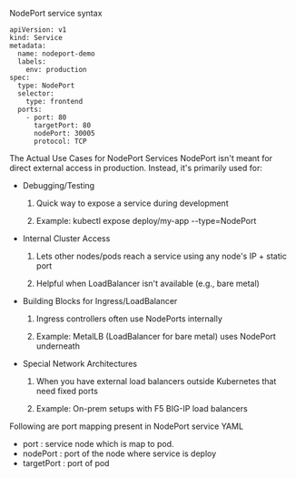   NodePort service syntax 
```
apiVersion: v1
kind: Service
metadata:
  name: nodeport-demo
  labels:
    env: production
spec:
  type: NodePort
  selector:
    type: frontend
  ports:
    - port: 80
      targetPort: 80
      nodePort: 30005
      protocol: TCP
```

The Actual Use Cases for NodePort Services
NodePort isn't meant for direct external access in production. Instead, it's primarily used for:

- Debugging/Testing

    1. Quick way to expose a service during development

    2. Example: kubectl expose deploy/my-app --type=NodePort

- Internal Cluster Access

  1. Lets other nodes/pods reach a service using any node's IP + static port

  2. Helpful when LoadBalancer isn't available (e.g., bare metal)

- Building Blocks for Ingress/LoadBalancer

  1. Ingress controllers often use NodePorts internally

  2. Example: MetalLB (LoadBalancer for bare metal) uses NodePort underneath

- Special Network Architectures

  1. When you have external load balancers outside Kubernetes that need fixed ports

  2. Example: On-prem setups with F5 BIG-IP load balancers

Following are port mapping present in NodePort service YAML
- port : service node which is map to pod.
- nodePort : port of the node where service is deploy
- targetPort : port of pod

